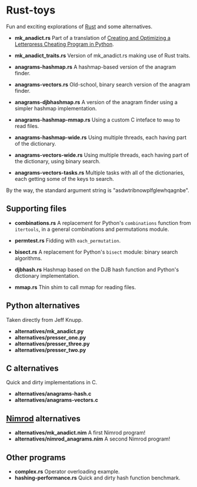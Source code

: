 Rust-toys
=========

Fun and exciting explorations of [Rust](http://www.rust-lang.org) and some alternatives.

* **mk_anadict.rs** Part of a translation of [Creating and Optimizing a Letterpress Cheating Program in Python](http://www.jeffknupp.com/blog/2013/01/04/creating-and-optimizing-a-letterpress-cheating-program-in-python/).

* **mk_anadict_traits.rs** Version of mk_anadict.rs making use of Rust traits.

* **anagrams-hashmap.rs** A hashmap-based version of the anagram finder.

* **anagrams-vectors.rs** Old-school, binary search version of the anagram finder.

* **anagrams-djbhashmap.rs** A version of the anagram finder using a simpler hashmap implementation.

* **anagrams-hashmap-mmap.rs** Using a custom C inteface to `mmap` to read files.

* **anagrams-hashmap-wide.rs** Using multiple threads, each having part of the dictionary.

* **anagrams-vectors-wide.rs** Using multiple threads, each having part of the dictionary, using binary search.

* **anagrams-vectors-tasks.rs** Multiple tasks with all of the dictionaries, each getting some of the keys to search.

By the way, the standard argument string is "asdwtribnowplfglewhqagnbe".

Supporting files
----------------

* **combinations.rs** A replacement for Python's `combinations` function from `itertools`, in a general combinations and permutations module.

* **permtest.rs** Fidding with `each_permutation`.

* **bisect.rs** A replacement for Python's `bisect` module: binary search algorithms.

* **djbhash.rs** Hashmap based on the DJB hash function and Python's dictionary implementation.

* **mmap.rs** Thin shim to call mmap for reading files.


Python alternatives
-------------------

Taken directly from Jeff Knupp.

* **alternatives/mk_anadict.py**
* **alternatives/presser_one.py**
* **alternatives/presser_three.py**
* **alternatives/presser_two.py**

C alternatives
--------------

Quick and dirty implementations in C.

* **alternatives/anagrams-hash.c**
* **alternatives/anagrams-vectors.c**

[Nimrod](http://nimrod-lang.org/) alternatives
----------------------------------------------

* **alternatives/mk_anadict.nim** A first Nimrod program!
* **alternatives/nimrod_anagrams.nim** A second Nimrod program!


Other programs
--------------

* **complex.rs** Operator overloading example.
* **hashing-performance.rs** Quick and dirty hash function benchmark.
